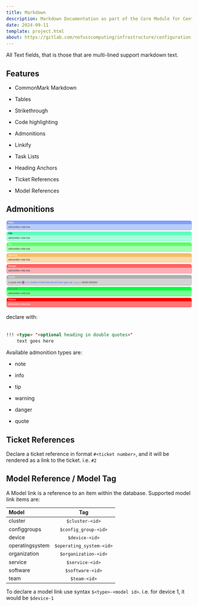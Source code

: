 ```yaml
---
title: Markdown
description: Markdown Documentation as part of the Core Module for Centurion ERP by No Fuss Computing
date: 2024-09-11
template: project.html
about: https://gitlab.com/nofusscomputing/infrastructure/configuration-management/centurion_erp
---
```


All Text fields, that is those that are multi-lined support markdown text.


## Features

- CommonMark Markdown

- Tables

- Strikethrough

- Code highlighting

- Admonitions

- Linkify

- Task Lists

- Heading Anchors

- Ticket References

- Model References


## Admonitions


![admonition example](../images/admonition-example.png)

declare with:

``` md

!!! <type> "<optional heading in double quotes>"
    text goes here

```

Available admonition types are:

- note

- info

- tip

- warning

- danger

- quote


## Ticket References

Declare a ticket reference in format `#<ticket number>`, and it will be rendered as a link to the ticket. i.e. `#2`


## Model Reference / Model Tag

A Model link is a reference to an item within the database. Supported model link items are:

| Model | Tag |
|:---|:---:|
| cluster| `$cluster-<id>` |
| configgroups| `$config_group-<id>` |
| device| `$device-<id>` |
| operatingsystem| `$operating_system-<id>` |
| organization| `$organization-<id>` |
| service| `$service-<id>` |
| software| `$software-<id>` |
| team| `$team-<id>` |

To declare a model link use syntax `$<type>-<model id>`. i.e. for device 1, it would be `$device-1`
